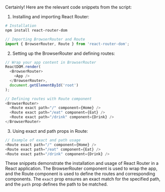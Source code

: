 Certainly! Here are the relevant code snippets from the script:

1. Installing and importing React Router:
```bash
# Installation
npm install react-router-dom
```

```javascript
// Importing BrowserRouter and Route
import { BrowserRouter, Route } from 'react-router-dom';
```

2. Setting up the BrowserRouter and defining routes:
```javascript
// Wrap your app content in BrowserRouter
ReactDOM.render(
  <BrowserRouter>
    <App />
  </BrowserRouter>,
  document.getElementById('root')
);

// Defining routes with Route component
<BrowserRouter>
  <Route exact path="/" component={Home} />
  <Route exact path="/eat" component={Eat} />
  <Route exact path="/drink" component={Drink} />
</BrowserRouter>
```

3. Using exact and path props in Route:
```javascript
// Example of exact and path usage
<Route exact path="/" component={Home} />
<Route exact path="/eat" component={Eat} />
<Route exact path="/drink" component={Drink} />
```

These snippets demonstrate the installation and usage of React Router in a React application. The BrowserRouter component is used to wrap the app, and the Route component is used to define the routes and corresponding components. The `exact` prop ensures an exact match for the specified path, and the `path` prop defines the path to be matched.